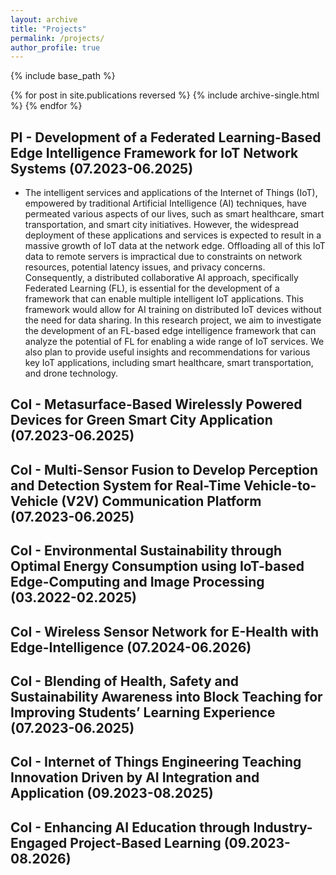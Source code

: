 ```yaml
---
layout: archive
title: "Projects"
permalink: /projects/
author_profile: true
---
```


{% include base_path %}

{% for post in site.publications reversed %}
  {% include archive-single.html %}
{% endfor %}

## PI - Development of a Federated Learning-Based Edge Intelligence Framework for IoT Network Systems (07.2023-06.2025)

* The intelligent services and applications of the Internet of Things (IoT), empowered by traditional Artificial Intelligence (AI) techniques, have permeated various aspects of our lives, such as smart healthcare, smart transportation, and smart city initiatives. However, the widespread deployment of these applications and services is expected to result in a massive growth of IoT data at the network edge. Offloading all of this IoT data to remote servers is impractical due to constraints on network resources, potential latency issues, and privacy concerns. Consequently, a distributed collaborative AI approach, specifically Federated Learning (FL), is essential for the development of a framework that can enable multiple intelligent IoT applications. This framework would allow for AI training on distributed IoT devices without the need for data sharing. In this research project, we aim to investigate the development of an FL-based edge intelligence framework that can analyze the potential of FL for enabling a wide range of IoT services. We also plan to provide useful insights and recommendations for various key IoT applications, including smart healthcare, smart transportation, and drone technology.

## CoI - Metasurface-Based Wirelessly Powered Devices for Green Smart City Application (07.2023-06.2025)

## CoI - Multi-Sensor Fusion to Develop Perception and Detection System for Real-Time Vehicle-to-Vehicle (V2V) Communication Platform (07.2023-06.2025)

## CoI - Environmental Sustainability through Optimal Energy Consumption using IoT-based Edge-Computing and Image Processing (03.2022-02.2025)

## CoI - Wireless Sensor Network for E-Health with Edge-Intelligence (07.2024-06.2026)

## CoI - Blending of Health, Safety and Sustainability Awareness into Block Teaching for Improving Students’ Learning Experience (07.2023-06.2025)

## CoI - Internet of Things Engineering Teaching Innovation Driven by AI Integration and Application (09.2023-08.2025)

## CoI - Enhancing AI Education through Industry-Engaged Project-Based Learning (09.2023-08.2026)


